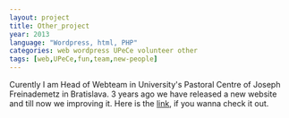 ```yaml
---
layout: project
title: Other_project
year: 2013
language: "Wordpress, html, PHP"
categories: web wordpress UPeCe volunteer other
tags: [web,UPeCe,fun,team,new-people]
---
```


Curently I am Head of Webteam in University's Pastoral Centre of Joseph Freinademetz in Bratislava. 3 years ago we have released a new website and till now we improving it. Here is the <a target="_blank" href="http://upc.uniba.sk">link</a>, if you wanna check it out.